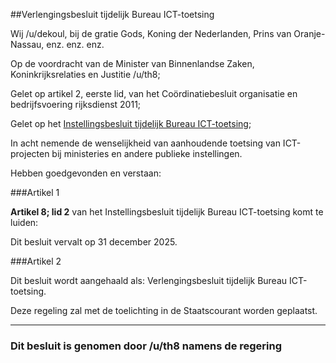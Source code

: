 ##Verlengingsbesluit tijdelijk Bureau ICT-toetsing 
 
Wij /u/dekoul, bij de gratie Gods, Koning der Nederlanden, Prins van Oranje-Nassau, enz. enz. enz.

Op de voordracht van de Minister van Binnenlandse Zaken, Koninkrijksrelaties en Justitie /u/th8;

Gelet op artikel 2, eerste lid, van het Coördinatiebesluit organisatie en bedrijfsvoering rijksdienst 2011;

Gelet op het [Instellingsbesluit tijdelijk Bureau ICT-toetsing](https://wetten.overheid.nl/BWBR0036874/2019-12-28);

In acht nemende de wenselijkheid van aanhoudende toetsing van ICT-projecten bij ministeries en andere publieke instellingen.


Hebben goedgevonden en verstaan:

###Artikel 1

**Artikel 8; lid 2** van het Instellingsbesluit tijdelijk Bureau ICT-toetsing komt te luiden:

Dit besluit vervalt op 31 december 2025.

###Artikel 2

Dit besluit wordt aangehaald als: Verlengingsbesluit tijdelijk Bureau ICT-toetsing.

Deze regeling zal met de toelichting in de Staatscourant worden geplaatst.



---

### Dit besluit is genomen door /u/th8 namens de regering